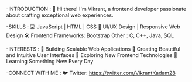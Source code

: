 -INTRODUCTION :
👋 Hi there! I'm Vikrant, a frontend developer passionate about crafting exceptional web experiences.

-SKILLS :
💻 JavaScript | HTML | CSS
🎨 UI/UX Design | Responsive Web Design
🛠️ Frontend Frameworks: Bootstrap
Other : C, C++, Java, SQL

-INTERESTS :
🚀 Building Scalable Web Applications
🎨 Creating Beautiful and Intuitive User Interfaces
🔄 Exploring New Frontend Technologies
🌱 Learning Something New Every Day

-CONNECT WITH ME :
🐦 Twitter: https://twitter.com/VikrantKadam28







